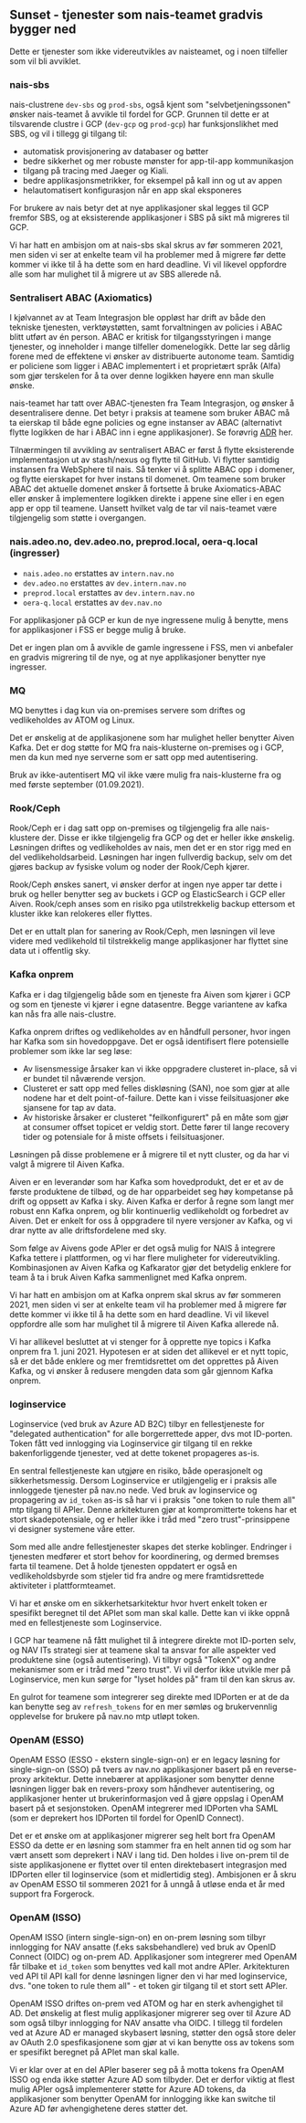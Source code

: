 ## Sunset - tjenester som nais-teamet gradvis bygger ned

Dette er tjenester som ikke videreutvikles av naisteamet, og i noen tilfeller som vil bli avviklet.

### nais-sbs

nais-clustrene `dev-sbs` og `prod-sbs`, også kjent som "selvbetjeningssonen" ønsker nais-teamet å avvikle til fordel for  GCP. Grunnen til dette er at tilsvarende clustre i GCP (`dev-gcp` og `prod-gcp`) har funksjonslikhet med SBS, og vil i tillegg gi tilgang til:

- automatisk provisjonering av databaser og bøtter
- bedre sikkerhet og mer robuste mønster for app-til-app kommunikasjon
- tilgang på tracing med Jaeger og Kiali. 
- bedre applikasjonsmetrikker, for eksempel på kall inn og ut av appen
- helautomatisert konfigurasjon når en app skal eksponeres

For brukere av nais betyr det at nye applikasjoner skal legges til GCP fremfor SBS, og at eksisterende applikasjoner i SBS på sikt må migreres til GCP.

Vi har hatt en ambisjon om at nais-sbs skal skrus av før sommeren 2021, men siden vi ser at enkelte team vil ha problemer med å migrere før dette kommer vi ikke til å ha dette som en hard deadline. Vi vil likevel oppfordre alle som har mulighet til å migrere ut av SBS allerede nå.



### Sentralisert ABAC (Axiomatics)

I kjølvannet av at Team Integrasjon ble oppløst har drift av både den tekniske tjenesten, verktøystøtten, samt forvaltningen av policies i ABAC blitt utført av én person. ABAC er kritisk for tilgangsstyringen i mange tjenester, og inneholder i mange tilfeller domenelogikk. Dette lar seg dårlig forene med de effektene vi ønsker av distribuerte autonome team. Samtidig er policiene som ligger i ABAC implementert i et proprietært språk (Alfa) som gjør terskelen for å ta over denne logikken høyere enn man skulle ønske.

nais-teamet har tatt over ABAC-tjenesten fra Team Integrasjon, og ønsker å desentralisere denne. Det betyr i praksis at teamene som bruker ABAC må ta eierskap til både egne policies og egne instanser av ABAC (alternativt flytte logikken de har i ABAC inn i egne applikasjoner). Se forøvrig [ADR](https://github.com/navikt/pig/blob/master/sikkerhet/adr/003-no-abac.md) her.

Tilnærmingen til avvikling av sentralisert ABAC er først å flytte eksisterende implementasjon ut av stash/nexus og flytte til GitHub. Vi flytter samtidig instansen fra WebSphere til nais. Så tenker vi å splitte ABAC opp i domener, og flytte eierskapet for hver instans til domenet. Om teamene som bruker ABAC det aktuelle domenet ønsker å fortsette å bruke Axiomatics-ABAC eller ønsker å implementere logikken direkte i appene sine eller i en egen app er opp til teamene. Uansett hvilket valg de tar vil nais-teamet være tilgjengelig som støtte i overgangen.



### nais.adeo.no, dev.adeo.no, preprod.local, oera-q.local (ingresser)

- `nais.adeo.no` erstattes av `intern.nav.no`
- `dev.adeo.no` erstattes av `dev.intern.nav.no`
- `preprod.local` erstattes av `dev.intern.nav.no`
- `oera-q.local` erstattes av `dev.nav.no`

For applikasjoner på GCP er kun de nye ingressene mulig å benytte, mens for applikasjoner i FSS er begge mulig å bruke. 

Det er ingen plan om å avvikle de gamle ingressene i FSS, men vi anbefaler en gradvis migrering til de nye, og at nye applikasjoner benytter nye ingresser.



### MQ

MQ benyttes i dag kun via on-premises servere som driftes og vedlikeholdes av ATOM og Linux. 

Det er ønskelig at de applikasjonene som har mulighet heller benytter Aiven Kafka. Det er dog støtte for MQ fra nais-klusterne on-premises og i GCP, men da kun med nye serverne som er satt opp med autentisering.

Bruk av ikke-autentisert MQ vil ikke være mulig fra nais-klusterne fra og med første september (01.09.2021). 

### Rook/Ceph

Rook/Ceph er i dag satt opp on-premises og tilgjengelig fra alle nais-klustere der. Disse er ikke tilgjengelig fra GCP og det er heller ikke ønskelig. Løsningen driftes og vedlikeholdes av nais, men det er en stor rigg med en del vedlikeholdsarbeid. Løsningen har ingen fullverdig backup, selv om det gjøres backup av fysiske volum og noder der Rook/Ceph kjører.

Rook/Ceph ønskes sanert, vi ønsker derfor at ingen nye apper tar dette i bruk og heller benytter seg av buckets i GCP og ElasticSearch i GCP eller Aiven. Rook/ceph anses som en risiko pga utilstrekkelig backup ettersom et kluster ikke kan relokeres eller flyttes. 

Det er en uttalt plan for sanering av Rook/Ceph, men løsningen vil leve videre med vedlikehold til tilstrekkelig mange applikasjoner har flyttet sine data ut i offentlig sky.

### Kafka onprem

Kafka er i dag tilgjengelig både som en tjeneste fra Aiven som kjører i GCP og som en tjeneste vi kjører i egne datasentre.
Begge variantene av kafka kan nås fra alle nais-clustre. 

Kafka onprem driftes og vedlikeholdes av en håndfull personer, hvor ingen har Kafka som sin hovedoppgave.
Det er også identifisert flere potensielle problemer som ikke lar seg løse:

- Av lisensmessige årsaker kan vi ikke oppgradere clusteret in-place, så vi er bundet til nåværende versjon.
- Clusteret er satt opp med felles diskløsning (SAN), noe som gjør at alle nodene har et delt point-of-failure.
  Dette kan i visse feilsituasjoner øke sjansene for tap av data.
- Av historiske årsaker er clusteret "feilkonfigurert" på en måte som gjør at consumer offset topicet er veldig stort.
  Dette fører til lange recovery tider og potensiale for å miste offsets i feilsituasjoner.

Løsningen på disse problemene er å migrere til et nytt cluster, og da har vi valgt å migrere til Aiven Kafka.

Aiven er en leverandør som har Kafka som hovedprodukt, det er et av de første produktene de tilbød, og de har opparbeidet seg høy kompetanse på drift og oppsett av Kafka i sky.
Aiven Kafka er derfor å regne som langt mer robust enn Kafka onprem, og blir kontinuerlig vedlikeholdt og forbedret av Aiven.
Det er enkelt for oss å oppgradere til nyere versjoner av Kafka, og vi drar nytte av alle driftsfordelene med sky.

Som følge av Aivens gode APIer er det også mulig for NAIS å integrere Kafka tettere i plattformen, og vi har flere muligheter for videreutvikling.
Kombinasjonen av Aiven Kafka og Kafkarator gjør det betydelig enklere for team å ta i bruk Aiven Kafka sammenlignet med Kafka onprem.

Vi har hatt en ambisjon om at Kafka onprem skal skrus av før sommeren 2021, men siden vi ser at enkelte team vil ha problemer med å migrere før dette kommer vi ikke til å ha dette som en hard deadline.
Vi vil likevel oppfordre alle som har mulighet til å migrere til Aiven Kafka allerede nå.

Vi har allikevel besluttet at vi stenger for å opprette nye topics i Kafka onprem fra 1. juni 2021. 
Hypotesen er at siden det allikevel er et nytt topic, så er det både enklere og mer fremtidsrettet om det opprettes på Aiven Kafka, og vi ønsker å redusere mengden data som går gjennom Kafka onprem.

### loginservice

Loginservice (ved bruk av Azure AD B2C) tilbyr en fellestjeneste for "delegated authentication" for alle borgerrettede apper, dvs mot ID-porten. Token fått ved innlogging via Loginservice gir tilgang til en rekke bakenforliggende tjenester, ved at dette tokenet propageres as-is.

En sentral fellestjeneste kan utgjøre en risiko, både operasjonelt og sikkerhetsmessig. Dersom Loginservice er utilgjengelig er i praksis alle innloggede tjenester på nav.no nede. Ved bruk av loginservice og propagering av `id_token` as-is så har vi i praksis  "one token to rule them all" mtp tilgang til APIer. Denne arkitekturen gjør at kompromitterte tokens har et stort skadepotensiale, og er heller ikke i tråd med "zero trust"-prinsippene vi designer systemene våre etter. 

Som med alle andre fellestjenester skapes det sterke koblinger. Endringer i tjenesten medfører et stort behov for koordinering, og dermed bremses farta til teamene. Det å holde tjenesten oppdatert er også en vedlikeholdsbyrde som stjeler tid fra andre og mere framtidsrettede aktiviteter i plattformteamet. 

Vi har et ønske om en sikkerhetsarkitektur hvor hvert enkelt token er spesifikt beregnet til det APIet som man skal kalle. Dette kan vi ikke oppnå med en fellestjeneste som Loginservice.

I GCP har teamene nå fått mulighet til å integrere direkte mot ID-porten selv, og NAV ITs strategi sier at teamene skal ta ansvar for alle aspekter ved produktene sine (også autentisering). Vi tilbyr også "TokenX" og andre mekanismer som er i tråd med "zero trust". Vi vil derfor ikke utvikle mer på Loginservice, men kun sørge for "lyset holdes på" fram til den kan skrus av.

En gulrot for teamene som integrerer seg direkte med IDPorten er at de da kan benytte seg av `refresh_tokens` for en mer sømløs og brukervennlig opplevelse for brukere på nav.no mtp utløpt token.

### OpenAM (ESSO)

OpenAM ESSO (ESSO - ekstern single-sign-on) er en legacy løsning for single-sign-on (SSO) på tvers av nav.no applikasjoner basert på en reverse-proxy arkitektur. Dette innebærer at applikasjoner som benytter denne løsningen ligger bak en revers-proxy som håndhever autentisering, og applikasjoner henter ut brukerinformasjon ved å gjøre oppslag i OpenAM basert på et sesjonstoken. OpenAM integrerer med IDPorten vha SAML (som er deprekert hos IDPorten til fordel for OpenID Connect).

Det er et ønske om at applikasjoner migrerer seg helt bort fra OpenAM ESSO da dette er en løsning som stammer fra en helt annen tid og som har vært ansett som deprekert i NAV i lang tid. Den holdes i live on-prem til de siste applikasjonene er flyttet over til enten direktebasert integrasjon med IDPorten eller til loginservice (som et midlertidig steg). Ambisjonen er å skru av OpenAM ESSO til sommeren 2021 for å unngå å utløse enda et år med support fra Forgerock.

### OpenAM (ISSO)

OpenAM ISSO (intern single-sign-on) en on-prem løsning som tilbyr innlogging for NAV ansatte (f.eks saksbehandlere) ved bruk av OpenID Connect (OIDC) og on-prem AD. Applikasjoner som integrerer med OpenAM får tilbake et `id_token` som benyttes ved kall mot andre APIer. Arkitekturen ved API til API kall for denne løsningen ligner den vi har med loginservice, dvs. "one token to rule them all" - et token gir tilgang til et stort sett APIer. 

OpenAM ISSO driftes on-prem ved ATOM og har en sterk avhengighet til AD. Det ønskelig at flest mulig applikasjoner migrerer seg over til Azure AD som også tilbyr innlogging for NAV ansatte vha OIDC.  I tillegg til fordelen ved at Azure AD er managed skybasert løsning, støtter den også store deler av OAuth 2.0 spesfikasjonene som gjør at vi kan benytte oss av tokens som er spesifikt beregnet på APIet man skal kalle. 

Vi er klar over at en del APIer baserer seg på å motta tokens fra OpenAM ISSO og enda ikke støtter Azure AD som tilbyder. Det er derfor viktig at flest mulig APIer også implementerer støtte for Azure AD tokens, da applikasjoner som benytter OpenAM for innlogging ikke kan switche til Azure AD før avhengighetene deres støtter det. 

